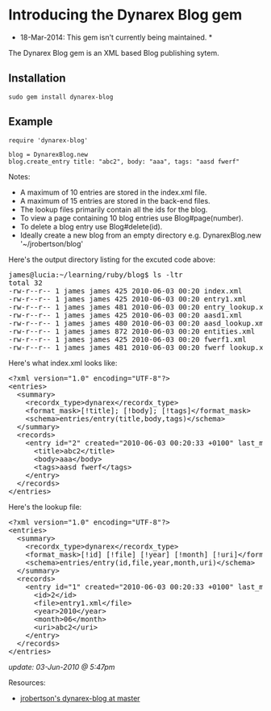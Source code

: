 # Introducing the Dynarex Blog gem

* 18-Mar-2014: This gem isn't currently being maintained. *

The Dynarex Blog gem is an XML based Blog publishing sytem.

## Installation

`sudo gem install dynarex-blog`

## Example

    require 'dynarex-blog'

    blog = DynarexBlog.new
    blog.create_entry title: "abc2", body: "aaa", tags: "aasd fwerf"

Notes: 
* A maximum of 10 entries are stored in the index.xml file.
* A maximum of 15 entries are stored in the back-end files.
* The lookup files primarily contain all the ids for the blog.
* To view a page containing 10 blog entries use Blog#page(number).
* To delete a blog entry use Blog#delete(id).
* Ideally create a new blog from an empty directory e.g. DynarexBlog.new '~/jrobertson/blog'

Here's the output directory listing for the excuted code above:

<pre>
james@lucia:~/learning/ruby/blog$ ls -ltr
total 32
-rw-r--r-- 1 james james 425 2010-06-03 00:20 index.xml
-rw-r--r-- 1 james james 425 2010-06-03 00:20 entry1.xml
-rw-r--r-- 1 james james 481 2010-06-03 00:20 entry_lookup.xml
-rw-r--r-- 1 james james 425 2010-06-03 00:20 aasd1.xml
-rw-r--r-- 1 james james 480 2010-06-03 00:20 aasd_lookup.xml
-rw-r--r-- 1 james james 872 2010-06-03 00:20 entities.xml
-rw-r--r-- 1 james james 425 2010-06-03 00:20 fwerf1.xml
-rw-r--r-- 1 james james 481 2010-06-03 00:20 fwerf_lookup.xml
</pre>

Here's what index.xml looks like:
<pre>
&lt;?xml version="1.0" encoding="UTF-8"?&gt;
&lt;entries&gt;
  &lt;summary&gt;
    &lt;recordx_type&gt;dynarex&lt;/recordx_type&gt;
    &lt;format_mask&gt;[!title]; [!body]; [!tags]&lt;/format_mask&gt;
    &lt;schema&gt;entries/entry(title,body,tags)&lt;/schema&gt;
  &lt;/summary&gt;
  &lt;records&gt;
    &lt;entry id="2" created="2010-06-03 00:20:33 +0100" last_modified=""&gt;
      &lt;title&gt;abc2&lt;/title&gt;
      &lt;body&gt;aaa&lt;/body&gt;
      &lt;tags&gt;aasd fwerf&lt;/tags&gt;
    &lt;/entry&gt;
  &lt;/records&gt;
&lt;/entries&gt;
</pre>

Here's the lookup file:
<pre>
&lt;?xml version="1.0" encoding="UTF-8"?&gt;
&lt;entries&gt;
  &lt;summary&gt;
    &lt;recordx_type&gt;dynarex&lt;/recordx_type&gt;
    &lt;format_mask&gt;[!id] [!file] [!year] [!month] [!uri]&lt;/format_mask&gt;
    &lt;schema&gt;entries/entry(id,file,year,month,uri)&lt;/schema&gt;
  &lt;/summary&gt;
  &lt;records&gt;
    &lt;entry id="1" created="2010-06-03 00:20:33 +0100" last_modified=""&gt;
      &lt;id&gt;2&lt;/id&gt;
      &lt;file&gt;entry1.xml&lt;/file&gt;
      &lt;year&gt;2010&lt;/year&gt;
      &lt;month&gt;06&lt;/month&gt;
      &lt;uri&gt;abc2&lt;/uri&gt;
    &lt;/entry&gt;
  &lt;/records&gt;
&lt;/entries&gt;
</pre>

*update: 03-Jun-2010 @ 5:47pm*

Resources:
* [jrobertson's dynarex-blog at master](http://github.com/jrobertson/dynarex-blog)

